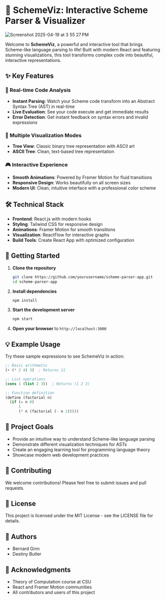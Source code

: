 # 🚀 SchemeViz: Interactive Scheme Parser & Visualizer

![Screenshot 2025-04-19 at 3 55 27 PM](https://github.com/user-attachments/assets/eee7fbc0-54aa-46e4-bd53-d973d0e8855b)


Welcome to **SchemeViz**, a powerful and interactive tool that brings Scheme-like language parsing to life! Built with modern React and featuring stunning visualizations, this tool transforms complex code into beautiful, interactive representations.

## ✨ Key Features

### 🎯 Real-time Code Analysis
- **Instant Parsing**: Watch your Scheme code transform into an Abstract Syntax Tree (AST) in real-time
- **Live Evaluation**: See your code execute and get immediate results
- **Error Detection**: Get instant feedback on syntax errors and invalid expressions

### 🎨 Multiple Visualization Modes
- **Tree View**: Classic binary tree representation with ASCII art
- **ASCII Tree**: Clean, text-based tree representation

### 🎮 Interactive Experience
- **Smooth Animations**: Powered by Framer Motion for fluid transitions
- **Responsive Design**: Works beautifully on all screen sizes
- **Modern UI**: Clean, intuitive interface with a professional color scheme

## 🛠️ Technical Stack

- **Frontend**: React.js with modern hooks
- **Styling**: Tailwind CSS for responsive design
- **Animations**: Framer Motion for smooth transitions
- **Visualization**: ReactFlow for interactive graphs
- **Build Tools**: Create React App with optimized configuration

## 🚀 Getting Started

1. **Clone the repository**
   ```bash
   git clone https://github.com/yourusername/scheme-parser-app.git
   cd scheme-parser-app
   ```

2. **Install dependencies**
   ```bash
   npm install
   ```

3. **Start the development server**
   ```bash
   npm start
   ```

4. **Open your browser** to `http://localhost:3000`

## 💡 Example Usage

Try these sample expressions to see SchemeViz in action:

```scheme
;; Basic arithmetic
(+ (* 2 4) 3)  ; Returns 11

;; List operations
(cons 1 (list 2 3))  ; Returns (1 2 3)

;; Function definition
(define (factorial n)
  (if (= n 0)
      1
      (* n (factorial (- n 1)))))
```

## 🎯 Project Goals

- Provide an intuitive way to understand Scheme-like language parsing
- Demonstrate different visualization techniques for ASTs
- Create an engaging learning tool for programming language theory
- Showcase modern web development practices

## 🤝 Contributing

We welcome contributions! Please feel free to submit issues and pull requests.

## 📝 License

This project is licensed under the MIT License - see the LICENSE file for details.

## 👥 Authors

- Bernard Ginn
- Destiny Butler

## 🙏 Acknowledgments

- Theory of Computation course at CSU
- React and Framer Motion communities
- All contributors and users of this project 
